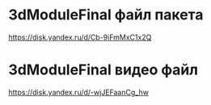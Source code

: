 # 3dModuleFinal файл пакета
https://disk.yandex.ru/d/Cb-9iFmMxC1x2Q
# 3dModuleFinal видео файл
https://disk.yandex.ru/d/-wjJEFaanCg_hw
